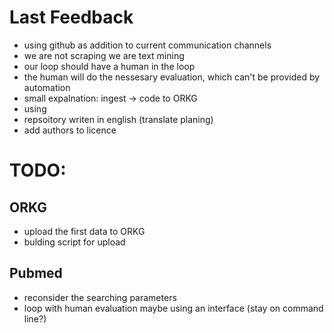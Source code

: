 # Last Feedback
- using github as addition to current communication channels
- we are not scraping we are text mining
- our loop should have a human in the loop
- the human will do the nessesary evaluation, which can't be provided by automation
- small expalnation: ingest -> code to ORKG
- using 
- repsoitory writen in english (translate planing)
- add authors to licence 


# TODO:
## ORKG
- upload the first data to ORKG 
- bulding script for upload
## Pubmed
- reconsider the searching parameters
- loop with human evaluation maybe using an interface (stay on command line?)

